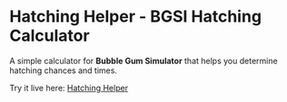 # Hatching Helper - BGSI Hatching Calculator

A simple calculator for **Bubble Gum Simulator** that helps you determine hatching chances and times.

Try it live here: [Hatching Helper](https://hatchinghelper.com)

